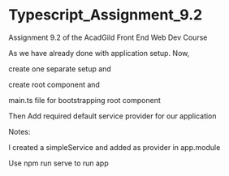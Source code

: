 # Typescript_Assignment_9.2

Assignment 9.2 of the AcadGild Front End Web Dev Course

As we have already done with application setup. Now,

create one separate setup and

create root component and

main.ts file for bootstrapping root component

Then Add required default service provider for our application

Notes:

I created a simpleService and added as provider in app.module

Use npm run serve to run app
